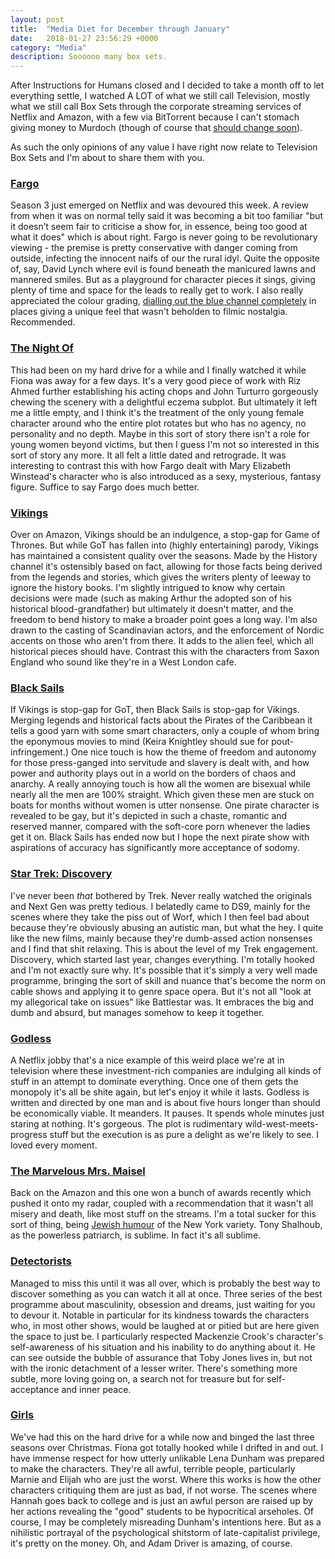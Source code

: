 ```yaml
---
layout: post
title:  "Media Diet for December through January"
date:   2018-01-27 23:56:29 +0000
category: "Media"
description: Soooooo many box sets. 
---
```


After Instructions for Humans closed and I decided to take a month off to let everything settle, I watched A LOT of what we still call Television, mostly what we still call Box Sets through the corporate streaming services of Netflix and Amazon, with a few via BitTorrent because I can't stomach giving money to Murdoch (though of course that [should change soon](http://www.bbc.co.uk/news/business-42353545)). 

As such the only opinions of any value I have right now relate to Television Box Sets and I'm about to share them with you. 

### [Fargo](https://en.wikipedia.org/wiki/Fargo_(season_3)) 

Season 3 just emerged on Netflix and was devoured this week. A review from when it was on normal telly said it was becoming a bit too familiar "but it doesn’t seem fair to criticise a show for, in essence, being too good at what it does" which is about right. Fargo is never going to be revolutionary viewing - the premise is pretty conservative with danger coming from outside, infecting the innocent naifs of our the rural idyl. Quite the opposite of, say, David Lynch where evil is found beneath the manicured lawns and mannered smiles. But as a playground for character pieces it sings, giving plenty of time and space for the leads to really get to work. I also really appreciated the colour grading, [dialling out the blue channel completely](https://screenrant.com/fargo-season-3-style-cinematography-noah-hawley-interview/) in places giving a unique feel that wasn't beholden to filmic nostalgia. Recommended. 

### [The Night Of](https://en.wikipedia.org/wiki/The_Night_Of)

This had been on my hard drive for a while and I finally watched it while Fiona was away for a few days. It's a very good piece of work with Riz Ahmed further establishing his acting chops and John Turturro gorgeously chewing the scenery with a delightful eczema subplot. But ultimately it left me a little empty, and I think it's the treatment of the only young female character around who the entire plot rotates but who has no agency, no personality and no depth. Maybe in this sort of story there isn't a role for young women beyond victims, but then I guess I'm not so interested in this sort of story any more. It all felt a little dated and retrograde. It was interesting to contrast this with how Fargo dealt with Mary Elizabeth Winstead's character who is also introduced as a sexy, mysterious, fantasy figure. Suffice to say Fargo does much better. 

### [Vikings](https://en.wikipedia.org/wiki/Vikings_(TV_series))

Over on Amazon, Vikings should be an indulgence, a stop-gap for Game of Thrones. But while GoT has fallen into (highly entertaining) parody, Vikings has maintained a consistent quality over the seasons. Made by the History channel it's ostensibly based on fact, allowing for those facts being derived from the legends and stories, which gives the writers plenty of leeway to ignore the history books. I'm slightly intrigued to know why certain decisions were made (such as making Arthur the adopted son of his historical blood-grandfather) but ultimately it doesn't matter, and the freedom to bend history to make a broader point goes a long way. I'm also drawn to the casting of Scandinavian actors, and the enforcement of Nordic accents on those who aren't from there. It adds to the alien feel, which all historical pieces should have. Contrast this with the characters from Saxon England who sound like they're in a West London cafe.

### [Black Sails](https://en.wikipedia.org/wiki/Black_Sails_(TV_series))

If Vikings is stop-gap for GoT, then Black Sails is stop-gap for Vikings. Merging legends and historical facts about the Pirates of the Caribbean it tells a good yarn with some smart characters, only a couple of whom bring the eponymous movies to mind (Keira Knightley should sue for pout-infringement.) One nice touch is how the theme of freedom and autonomy for those press-ganged into servitude and slavery is dealt with, and how power and authority plays out in a world on the borders of chaos and anarchy. A really annoying touch is how all the women are bisexual while nearly all the men are 100% straight. Which given these men are stuck on boats for months without women is utter nonsense. One pirate character is revealed to be gay, but it's depicted in such a chaste, romantic and reserved manner, compared with the soft-core porn whenever the ladies get it on. Black Sails has ended now but I hope the next pirate show with aspirations of accuracy has significantly more acceptance of sodomy.

### [Star Trek: Discovery](https://en.wikipedia.org/wiki/Star_Trek:_Discovery)

I've never been *that* bothered by Trek. Never really watched the originals and Next Gen was pretty tedious. I belatedly came to DS9, mainly for the scenes where they take the piss out of Worf, which I then feel bad about because they're obviously abusing an autistic man, but what the hey. I quite like the new films, mainly because they're dumb-assed action nonsenses and I find that shit relaxing. This is about the level of my Trek engagement. Discovery, which started last year, changes everything. I'm totally hooked and I'm not exactly sure why. It's possible that it's simply a very well made programme, bringing the sort of skill and nuance that's become the norm on cable shows and applying it to genre space opera. But it's not all "look at my allegorical take on issues" like Battlestar was. It embraces the big and dumb and absurd, but manages somehow to keep it together. 

### [Godless](https://en.wikipedia.org/wiki/Godless_(TV_series))

A Netflix jobby that's a nice example of this weird place we're at in television where these investment-rich companies are indulging all kinds of stuff in an attempt to dominate everything. Once one of them gets the monopoly it's all be shite again, but let's enjoy it while it lasts. Godless is written and directed by one man and is about five hours longer than should be economically viable. It meanders. It pauses.  It spends whole minutes just staring at nothing. It's gorgeous. The plot is rudimentary wild-west-meets-progress stuff but the execution is as pure a delight as we're likely to see. I loved every moment. 

### [The Marvelous Mrs. Maisel](https://en.wikipedia.org/wiki/The_Marvelous_Mrs._Maisel)

Back on the Amazon and this one won a bunch of awards recently which pushed it onto my radar, coupled with a recommendation that it wasn't all misery and death, like most stuff on the streams. I'm a total sucker for this sort of thing, being [Jewish humour](https://en.wikipedia.org/wiki/Jewish_humour) of the New York variety. Tony Shalhoub, as the powerless patriarch, is sublime. In fact it's all sublime. 

### [Detectorists](https://en.wikipedia.org/wiki/Detectorists)

Managed to miss this until it was all over, which is probably the best way to discover something as you can watch it all at once. Three series of the best programme about masculinity, obsession and dreams, just waiting for you to devour it. Notable in particular for its kindness towards the characters who, in most other shows, would be laughed at or pitied but are here given the space to just be. I particularly respected Mackenzie Crook's character's self-awareness of his situation and his inability to do anything about it. He can see outside the bubble of assurance that Toby Jones lives in, but not with the ironic detachment of a lesser writer. There's something more subtle, more loving going on, a search not for treasure but for self-acceptance and inner peace. 

### [Girls](https://en.wikipedia.org/wiki/Girls_(TV_series))

We've had this on the hard drive for a while now and binged the last three seasons over Christmas. Fiona got totally hooked while I drifted in and out. I have immense respect for how utterly unlikable Lena Dunham was prepared to make the characters. They're all awful, terrible people, particularly Marnie and Elijah who are just the worst. Where this works is how the other characters critiquing them are just as bad, if not worse. The scenes where Hannah goes back to college and is just an awful person are raised up by her actions revealing the "good" students to be hypocritical arseholes. Of course, I may be completely misreading Dunham's intentions here. But as a nihilistic portrayal of the psychological shitstorm of late-capitalist privilege, it's pretty on the money. Oh, and Adam Driver is amazing, of course. 

